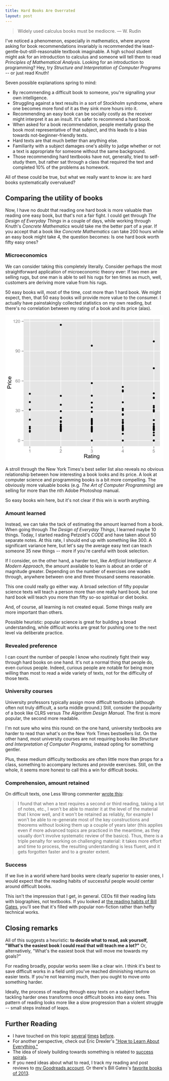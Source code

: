 ```yaml
---
title: Hard Books Are Overrated
layout: post
---
```


> Widely used calculus books must be mediocre.
<span id="quote-attribute">— W. Rudin</span>

I've noticed a phenomenon, especially in mathematics, where anyone asking for book
recommendations invariably is recommended the least-gentle-but-still-reasonable
textbook imaginable. A high school student might ask for an introduction to
calculus and someone will tell them to read *Principles of Mathematical
Analysis*. Looking for an introduction to programming? Hey, try *Structure and
Interpretation of Computer Programs* -- or just read Knuth!

Seven possible explanations spring to mind:

* By recommending a difficult book to someone, you're signalling your own
  intelligence. 
* Struggling against a text results in a sort of Stockholm syndrome, where one
  becomes more fond of it as they sink more hours into it. 
* Recommending an easy book can be socially costly as the receiver might
  interpret it as an insult. It's safer to recommend a hard book.
* When asked for a book recommendation, people mentally grasp the book most
  representative of that subject, and this leads to a bias towards
  not-beginner-friendly texts. 
* Hard texts are that much better than anything else.
* Familiarity with a subject damages one's ability to judge whether or not a
  text is appropriate for someone without the same background.
* Those recommending hard textbooks have not, generally, tried to self-study
  them, but rather sat through a class that required the text and completed 10%
  of the problems as homework.

All of these could be true, but what we really want to know is: are hard books
systematically overvalued? 

## Comparing the utility of books

Now, I have no doubt that reading one hard book is more valuable than reading
one easy book, but that's not a fair fight. I could get through *The Design of
Everyday Things* in a couple of days, while working through Knuth's *Concrete
Mathematics* would take me the better part of a year. If you accept that a book
like *Concrete Mathematics* can take 200 hours while an easy book might take 4,
the question becomes: Is one hard book worth fifty easy ones?

### Microeconomics

We can consider taking this completely literally. Consider perhaps the most
straightforward application of microeconomic theory ever: If two men are selling
rugs, but one man is able to sell his rugs for ten times as much, well,
customers are deriving more value from his rugs.

50 easy books will, most of the time, cost more than 1 hard book. We might expect, then, that 50 easy books
will provide more value to the consumer. I actually have painstakingly collected
statistics on my own reading, but there's no correlation between my rating
of a book and its price (alas).

!["Picture of the non-existent correlation between books and price."](/img/books-price-rating-correlation.png)

A stroll through the New York Times's best seller list also reveals no obvious
relationship between how interesting a book looks and its price. A look at
computer science and programming books is a bit more compelling. The obviously
more valuable books (e.g. *The Art of Computer Programming*) are selling for
more than the nth Adobe Photoshop manual.

So easy books win here, but it's not clear if this win is worth anything.

### Amount learned

Instead, we can take the tack of estimating the amount learned from a book. When
going through *The Design of Everyday Things*, I learned maybe 10 things. Today,
I started reading Petzold's *CODE* and have taken about 50 separate notes. At
this rate, I should end up with something like 300. A significant variance here,
but let's say the average easy text can teach someone 35 new things -- 
more if you're careful with book selection.

If I consider, on the other hand, a harder text, like *Artificial Intelligence:
A Modern Approach*, the amount available to learn is about an order of magnitude
greater. Depending on the number of exercises one wades through, anywhere
between one and three thousand seems reasonable.

This one could really go either way. A broad selection of fifty popular science
texts will teach a person more than one really hard book, but one hard book will
teach you more than fifty so-so spiritual or diet books.

And, of course, all learning is not created equal. Some things really are more
important than others. 

Possible heuristic: popular science is great for building a broad understanding, while difficult works are great for pushing one to the next
level via deliberate practice.

### Revealed preference

I can count the number of people I know who routinely fight their way through
hard books on one hand. It's not a normal thing that people do, even
curious people. Indeed, curious people are notable for being more willing
than most to read a wide variety of texts, not for the difficulty of those texts.

### University courses

University professors typically assign more
difficult textbooks (although often not truly difficult, a sorta middle ground.) Still, consider the popularity of a book like CLRS versus *The
Algorithm Design Manual*. The first is more popular, the second more readable.

I'm not sure who wins this round: on the one hand, university textbooks are
harder to read than what's on the New York Times bestsellers list. On the other
hand, most university courses are not requiring books like *Structure and
Interpretation of Computer Programs*, instead opting for something gentler.

Plus, these medium difficulty textbooks are often little more than props for a
class, something to accompany lectures and provide exercises. Still, on the
whole, it seems more honest to call this a win for difficult books.

### Comprehension, amount retained

On difficult texts, one Less Wrong commenter [wrote this](http://lesswrong.com/lw/ihy/how_valuable_is_it_to_learn_math_deeply/):

> I found that when a text requires a second or third reading, taking a lot of
>  notes, etc., I won't be able to master it at the level of the material that I
>  know well, and it won't be retained as reliably, for example I won't be able
>  to re-generate most of the key constructions and theorems without looking them
>  up a couple of years later (this applies even if more advanced topics are
>  practiced in the meantime, as they usually don't involve systematic review of
>  the basics). Thus, there is a triple penalty for working on challenging
>  material: it takes more effort and time to process, the resulting
>  understanding is less fluent, and it gets forgotten faster and to a greater
>  extent.
  
### Success

If we live in a world where hard books were clearly superior to easier ones, I
would expect that the reading habits of successful people would center around
difficult books.

This isn't the impression that I get, in general. CEOs fill their reading lists with biographies, not textbooks. If you looked at [the reading
habits of Bill Gates](http://www.gatesnotes.com/Books), you'll see that it's
filled with popular non-fiction rather than hefty technical works.

## Closing remarks

All of this suggests a heuristic: **to decide what to read, ask yourself, "What's the
easiest book I could read that will teach me a lot?"** Or, alternatively,
"What's the easiest book that will move me towards my goals?"

For reading broadly, popular works seem like a clear win. I think it's best to
save difficult works in a field until you've reached diminishing returns on
easier texts. If you're not learning much, then you ought to move onto something
harder.

Ideally, the process of reading through easy texts on a subject before tackling
harder ones transforms once difficult books into easy ones. This pattern of reading looks more like a slow progression than
a violent struggle -- small steps instead of leaps. 

## Further Reading

* I have touched on this topic
  [several](http://rs.io/2013/12/25/bill-thurston-reading-hard-things.html)
  [times](http://rs.io/2013/12/22/feynman-on-reading-difficult-things.html) [before](http://rs.io/2013/10/08/heuristics-for-reading-mathematics.html).
* For another perspective, check out Eric Drexler's ["How to Learn About
  Everything."](http://metamodern.com/2009/05/27/how-to-learn-about-everything/)
* The idea of slowly building towards something is related to
  [success spirals](http://lesswrong.com/lw/58m/build_small_skills_in_the_right_order/).
* If you need ideas about what to read, I track my reading and post reviews to
  [my Goodreads account](https://www.goodreads.com/user/show/2816733-robb-seaton). Or
  there's Bill Gates's [favorite books of 2013](http://www.gatesnotes.com/About-Bill-Gates/Best-Books-2013).
